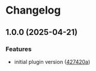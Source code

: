 # Changelog

## 1.0.0 (2025-04-21)


### Features

* initial plugin version ([427420a](https://github.com/tgreyuk/remark-insert-headings/commit/427420aa9eff1adc31624efd5d2221749e03ed43))
